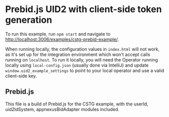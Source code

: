 # Prebid.js UID2 with client-side token generation

To run this example, run `npm start` and navigate to [http://localhost:3006/examples/cstg-prebid-example/](http://localhost:3006/examples/cstg-prebid-example/).

When running locally, the configuration values in `index.html` will not work, as it's set up for the integration environment which won't accept calls running on `localhost`. To run it locally, you will need the Operator running locally using `local-config.json` (usually done via IntelliJ) and update `window.uid2_example_settings` to point to your local operator and use a valid client-side key.

## Prebid.js

This file is a build of Prebid.js for the CSTG example, with the userId, uid2IdSystem, appnexusBidAdapter modules included.